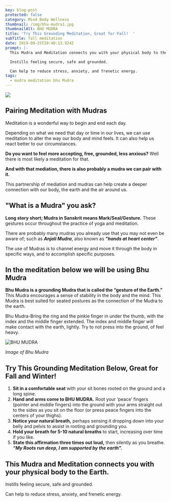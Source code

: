```yaml
---
key: blog-post
protected: false
category: Mind Body Wellness
thumbnail: /img/bhu-mudra1.jpg
thumbnailAlt: BHU MUDRA
title: 'Try This Grounding Meditation, Great for Fall!  '
subTitle: fall meditation
date: 2019-09-25T20:40:13.924Z
prompt: |-
  This Mudra and Meditation connects you with your physical body to the Earth.

  Instills feeling secure, safe and grounded.

  Can help to reduce stress, anxiety, and frenetic energy.
tags:
  - mudra meditation bhu Mudra
---
```

![](/img/fullsizeoutput_2931.jpeg)

## Pairing Meditation with Mudras

Meditation is a wonderful way to begin and end each day. 

Depending on what we need that day or time in our lives, we can use meditation to alter the way our body and mind feels. It can also help us react better to our circumstances. 

**Do you want to feel more accepting, free, grounded, less anxious?** Well there is most likely a meditation for that. 

**And with that mediation, there is also probably a mudra we can pair with it.** 

This partnership of mediation and mudras can help create a deeper connection with our body, the earth and the air around us.

## "What is a Mudra" you ask?

**Long story short; Mudra in Sanskrit means Mark/Seal/Gesture.** These gestures occur throughout the practice of yoga and meditation. 

There are probably many mudras you already use that you may not even be aware of; such as **_Anjali Mudra_**, also known as **_"hands at heart center"_**. 

The use of Mudras is to channel energy and move it through the body in specific ways, and to accomplish specific purposes.

## In the meditation below we will be using Bhu Mudra

**Bhu Mudra is a grounding Mudra that is called the “gesture of the Earth.”** This Mudra encourages a sense of stability in the body and the mind. This Mudra is best suited for seated postures as the connection of the Mudra to the earth.

Bhu Mudra-Bring the ring and the pinkie finger in under the thumb, with the index and the middle finger extended. The index and middle finger will make contact with the earth, lightly. Try to not press into the ground, of feel heavy.

![BHU MUDRA](/img/bhu-mudra1.jpg "BHU MUDRA")

_Image of Bhu Mudra_

## Try This Grounding Meditation Below, Great for Fall and Winter!

1. **Sit in a comfortable seat** with your sit bones rooted on the ground and a long spine. 
2. **Hand and arms come to BHU MUDRA.** Root your ‘peace’ fingers (pointer and middle fingers) into the ground with your arms straight out to the sides as you sit on the floor (or press peace fingers into the centers of your thighs).  
3. **Notice your natural breath,** perhaps sensing it dropping down into your belly and pelvis to assist in rooting and grounding you. 
4. **Hold your breath for 5-10 natural breaths** to start, increasing over time if you like.  
5. **State this affirmation three times out loud,** then silently as you breathe. **_“My Roots run deep, I am supported by the earth"._** 

## This Mudra and Meditation connects you with your physical body to the Earth.

Instills feeling secure, safe and grounded.

Can help to reduce stress, anxiety, and frenetic energy.

